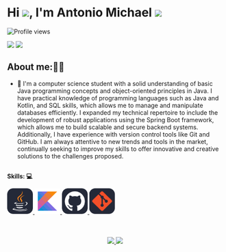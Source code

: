 <!--<img align="center" src="./215768208-3bf3dda8-eeea-40ee-a58b-f5ac529685bf.gif?raw=true" alt="img-profile"/>-->

<h1 align="left">Hi <img src="https://raw.githubusercontent.com/kaueMarques/kaueMarques/master/hi.gif" height="30px">, I'm Antonio Michael <img src="https://raw.githubusercontent.com/aemmadi/aemmadi/master/wave.gif" width="30px"></h1>
<p align="left"> <img src="https://komarev.com/ghpvc/?username=maykonsilva2&color=yellow" alt="Profile views" /> </p>
 <div>
   <a href = "mailto:mayconvdl@hotmail.com"><img src="https://img.shields.io/badge/Microsoft_Outlook-0078D4?style=for-the-badge&logo=microsoft-outlook&logoColor=white" target="_blank"></a>
  <a href="https://www.linkedin.com/in/antonio-michael-dev/" target="_blank"><img src="https://img.shields.io/badge/-LinkedIn-%230077B5?style=for-the-badge&logo=linkedin&logoColor=white" target="_blank"></a>
   <!--  <a href = ""><img src="https://img.shields.io/badge/Instagram-E4405F?style=for-the-badge&logo=instagram&logoColor=white" target="_blank"><a/>  -->
 </div>

## About me:🧑‍🚀

- 🌱 I'm a computer science student with a solid understanding of basic Java programming concepts and object-oriented principles in Java.
I have practical knowledge of programming languages such as Java and Kotlin, and SQL skills, which allows me to manage and manipulate databases efficiently. I expanded my technical repertoire to include the development of robust applications using the Spring Boot framework, which allows me to build scalable and secure backend systems. Additionally, I have experience with version control tools like Git and GitHub. I am always attentive to new trends and tools in the market, continually seeking to improve my skills to offer innovative and creative solutions to the challenges proposed.
##

**Skills: :computer:**

<a href="https://oracle.com/ru/java/">
    <img
        src="./java.svg"
        title="Java"
        alt="Java"
        height="60px">
</a>
<a href="">
    <img
        src="./kotlin_1.svg"
        title="Kotlin"
        alt="Kotlin"
        height="60px">
</a>
<a href="https://github.com/">
    <img
        src="./github.svg"
        title="GitHub"
        alt="GitHub"
        height="60px">
</a>
<a href="https://git-scm.com/">
    <img
        src="./git.svg"
        title="Git"
        alt="git"
        height="60px">
</a>
<!--<a href="https://developer.android.com/studio">
    <img
        src="./android_studio_1.svg"
        title="Android studio"
        alt="Android Studio"
        height="60px">
</a>-->
<!--
<a href="https://spring.io/projects/spring-boot">
    <img
        src="./springboot.svg"
        title="Springboot"
        alt="Springboot"
        height="60px">
</a>
-->
<br/>
<br/>

<!--[![Linkedin Badge](https://img.shields.io/badge/-AntônioMichael-blue?style=flat-square&logo=Linkedin&logoColor=white&link=https://www.linkedin.com/in/antonio-michael-dev/)](https://www.linkedin.com/in/antonio-michael-dev/)
-->

<!--
## ⚡ Technologies

### Language :
<p align="left"> <a href="https://www.java.com" target="_new" rel="noreferrer"> <img src="https://raw.githubusercontent.com/devicons/devicon/master/icons/java/java-original.svg" alt="java" width="40" height="40"/> </a> </p>
-->

<br/>
<br/>
<div align="center">
  <a href="https://github.com/maykonsilva2">
   <img height = "150em" src="https://github-profile-summary-cards.vercel.app/api/cards/stats?username=maykonsilva2&layout=compact&langs_count=7&theme=tokyonight"">
<!--  <img height="150em" src="https://github-readme-stats.vercel.app/api?username=maykonsilva2&show_icons=true&theme=tokyonight&include_all_commits=true&count_private=true"/> -->
  <img height="150em" src="https://github-readme-stats.vercel.app/api/top-langs/?username=maykonsilva2&layout=compact&langs_count=7&theme=tokyonight"/>
</div>

<!--
## Social networks: :busts_in_silhouette:
-->
<!---
maykonsilva2/maykonsilva2 is a ✨ special ✨ repository because its `README.md` (this file) appears on your GitHub profile.
You can click the Preview link to take a look at your changes.
--->
